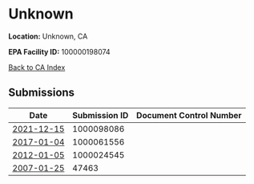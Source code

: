 # Unknown

**Location:** Unknown, CA

**EPA Facility ID:** 100000198074

[Back to CA Index](../../index.md)

## Submissions

| Date | Submission ID | Document Control Number |
|------|--------------|-------------------------|
| [2021-12-15](submissions/1000098086.md) | 1000098086 |  |
| [2017-01-04](submissions/1000061556.md) | 1000061556 |  |
| [2012-01-05](submissions/1000024545.md) | 1000024545 |  |
| [2007-01-25](submissions/47463.md) | 47463 |  |
